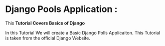 # Django Pools Application :
This **Tutorial Covers Basics of Django**

In this Tutorial We will create a Basic Django Polls Applicaiton.
This Tutorial is taken from the official Django Website.